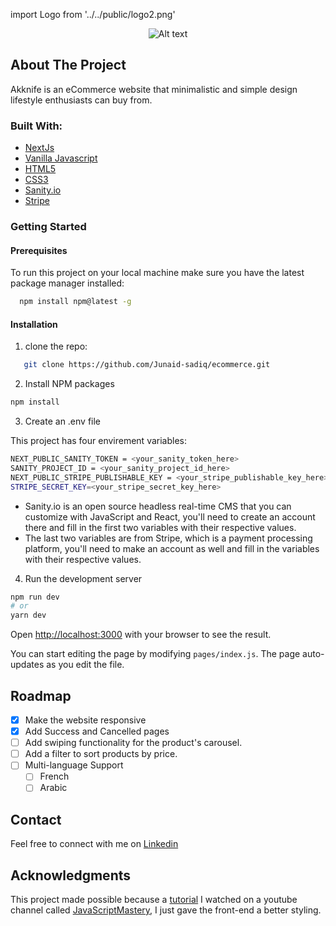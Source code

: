 import Logo from '../../public/logo2.png'

<div align='center' >
<img src={Logo} alt="Alt text" title="Optional title">
</div>

## About The Project

Akknife is an eCommerce website that minimalistic and simple design lifestyle enthusiasts can buy from.

### Built With:

- [NextJs](https://nextjs.org/)
- [Vanilla Javascript](https://developer.mozilla.org/en-US/docs/Web/JavaScript)
- [HTML5](https://developer.mozilla.org/en-US/docs/Glossary/HTML5)
- [CSS3](https://developer.mozilla.org/en-US/docs/Web/CSS)
- [Sanity.io](https://www.sanity.io/)
- [Stripe](https://stripe.com/)

### Getting Started

#### Prerequisites

To run this project on your local machine make sure you have the latest package manager installed:

```sh
  npm install npm@latest -g
```

#### Installation

1. clone the repo:

```sh
   git clone https://github.com/Junaid-sadiq/ecommerce.git
```

2.  Install NPM packages

```sh
npm install
```

3. Create an .env file

This project has four envirement variables:

```sh
NEXT_PUBLIC_SANITY_TOKEN = <your_sanity_token_here>
SANITY_PROJECT_ID = <your_sanity_project_id_here>
NEXT_PUBLIC_STRIPE_PUBLISHABLE_KEY = <your_stripe_publishable_key_here>
STRIPE_SECRET_KEY=<your_stripe_secret_key_here>
```

- Sanity.io is an open source headless real-time CMS that you can customize with JavaScript and React, you'll need to create an account there and fill in the first two variables with their respective values.
- The last two variables are from Stripe, which is a payment processing platform, you'll need to make an account as well and fill in the variables with their respective values.

4. Run the development server

```bash
npm run dev
# or
yarn dev
```

Open [http://localhost:3000](http://localhost:3000) with your browser to see the result.

You can start editing the page by modifying `pages/index.js`. The page auto-updates as you edit the file.

## Roadmap

- [x] Make the website responsive
- [x] Add Success and Cancelled pages
- [ ] Add swiping functionality for the product's carousel.
- [ ] Add a filter to sort products by price.
- [ ] Multi-language Support
  - [ ] French
  - [ ] Arabic

## Contact

Feel free to connect with me on [Linkedin](https://www.linkedin.com/in/a-rahmani/)

## Acknowledgments

This project made possible because a [tutorial](https://www.youtube.com/watch?v=4mOkFXyxfsU) I watched on a youtube channel called [JavaScriptMastery](https://www.youtube.com/c/JavaScriptMastery), I just gave the front-end a better styling.
